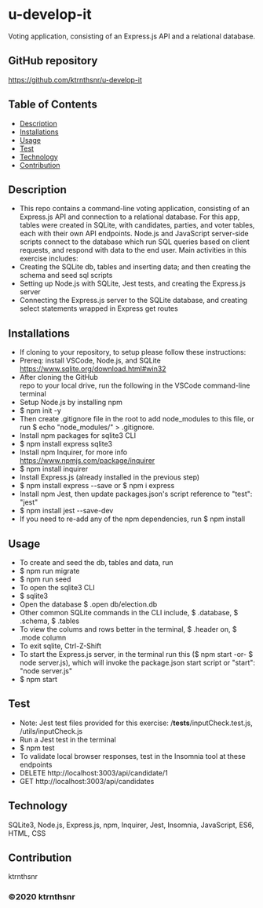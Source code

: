 # u-develop-it
Voting application, consisting of an Express.js API and a relational database.

## GitHub repository
https://github.com/ktrnthsnr/u-develop-it

## Table of Contents
* [Description](#description)
* [Installations](#installations)
* [Usage](#usage)
* [Test](#test)
* [Technology](#technology)
* [Contribution](#contribution)

## Description
- This repo contains a command-line voting application, consisting of an Express.js API and connection to a relational database. For this app, tables were created in SQLite, with candidates, parties, and voter tables, each with their own API endpoints. Node.js and JavaScript server-side scripts connect to the database which run SQL queries based on client requests, and respond with data to the end user. 
Main activities in this exercise includes:
- Creating the SQLite db, tables and inserting data; and then creating the schema and seed sql scripts
- Setting up Node.js with SQLite, Jest tests, and creating the Express.js server
- Connecting the Express.js server to the SQLite database, and creating select statements wrapped in Express get routes

## Installations
- If cloning to your repository, to setup please follow these instructions:
- Prereq: install VSCode, Node.js, and SQLite https://www.sqlite.org/download.html#win32
- After cloning the GitHub repo to your local drive, run the following in the VSCode command-line terminal
- Setup Node.js by installing npm
- $ npm init -y
- Then create .gitignore file in the root to add node_modules to this file, or run $ echo "node_modules/" > .gitignore.
- Install npm packages for sqlite3 CLI
- $ npm install express sqlite3
- Install npm Inquirer, for more info https://www.npmjs.com/package/inquirer
- $ npm install inquirer
- Install Express.js (already installed in the previous step)
- $ npm install express --save or $ npm i express
- Install npm Jest, then update packages.json's script reference to "test": "jest"
- $ npm install jest --save-dev
- If you need to re-add any of the npm dependencies, run $ npm install

## Usage
- To create and seed the db, tables and data, run
- $ npm run migrate
- $ npm run seed
- To open the sqlite3 CLI
- $ sqlite3 
- Open the database $ .open db/election.db 
- Other common SQLite commands in the CLI include, $ .database, $ .schema, $ .tables
- To view the colums and rows better in the terminal, $ .header on, $ .mode column
- To exit sqlite, Ctrl-Z-Shift
- To start the Express.js server, in the terminal run this ($ npm start -or- $ node server.js), which will invoke the package.json start script or "start": "node server.js"
- $ npm start 

## Test
- Note: Jest test files provided for this exercise: /__tests__/inputCheck.test.js, /utils/inputCheck.js
- Run a Jest test in the terminal
- $ npm test
- To validate local browser responses, test in the Insomnia tool at these endpoints
- DELETE http://localhost:3003/api/candidate/1
- GET http://localhost:3003/api/candidates

## Technology
SQLite3, Node.js, Express.js, npm, Inquirer, Jest, Insomnia, JavaScript, ES6, HTML, CSS

## Contribution
ktrnthsnr

### ©️2020 ktrnthsnr